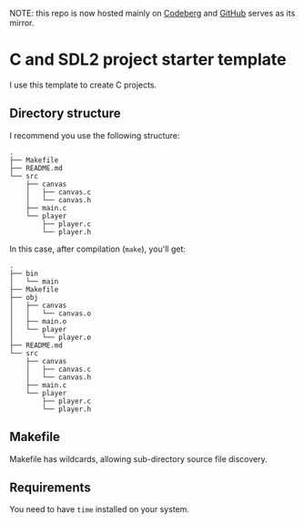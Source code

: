 NOTE: this repo is now hosted mainly on [Codeberg](https://codeberg.org/haditim/SDL2-C-template) and [GitHub](https://github.com/haditim/SDL2-C-template) serves as its mirror.

# C and SDL2 project starter template
I use this template to create C projects.

## Directory structure
I recommend you use the following structure:

``` shell
.
├── Makefile
├── README.md
└── src
    ├── canvas
    │   ├── canvas.c
    │   └── canvas.h
    ├── main.c
    └── player
        ├── player.c
        └── player.h
```
In this case, after compilation (`make`), you'll get:

``` shell
.
├── bin
│   └── main
├── Makefile
├── obj
│   ├── canvas
│   │   └── canvas.o
│   ├── main.o
│   └── player
│       └── player.o
├── README.md
└── src
    ├── canvas
    │   ├── canvas.c
    │   └── canvas.h
    ├── main.c
    └── player
        ├── player.c
        └── player.h
```

## Makefile
Makefile has wildcards, allowing sub-directory source file discovery.

## Requirements
You need to have `time` installed on your system.
